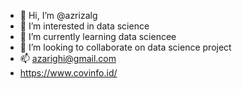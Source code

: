 - 👋 Hi, I’m @azrizalg
- 👀 I’m interested in data science
- 🌱 I’m currently learning data sciencee
- 💞️ I’m looking to collaborate on data science project
- 📫 azarighi@gmail.com
- https://www.covinfo.id/
<!---
azrizalg/azrizalg is a ✨ special ✨ repository because its `README.md` (this file) appears on your GitHub profile.
You can click the Preview link to take a look at your changes.
--->
